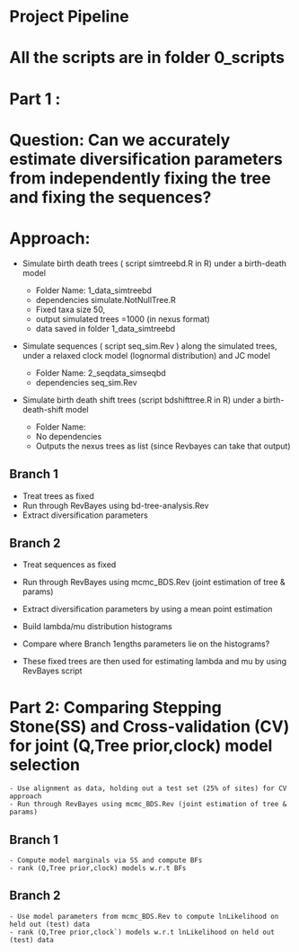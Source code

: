 # Project Pipeline
# All the scripts are in folder 0_scripts

# Part 1 :
# Question: Can we accurately estimate diversification parameters from independently fixing the tree and fixing the sequences?
# Approach:
  - Simulate birth death trees ( script simtreebd.R in R) under a birth-death model
      - Folder Name: 1_data_simtreebd
      - dependencies simulate.NotNullTree.R
      - Fixed taxa size 50,
      - output simulated trees =1000 (in nexus format)
      - data saved in folder 1_data_simtreebd

  - Simulate sequences ( script seq_sim.Rev ) along the simulated trees, under a relaxed clock model (lognormal distribution) and JC model
      - Folder Name: 2_seqdata_simseqbd
      - dependencies seq_sim.Rev

  - Simulate birth death shift trees  (script bdshifttree.R in R) under a birth-death-shift model
      - Folder Name:
      - No dependencies
      - Outputs the nexus trees as list (since Revbayes can take that output)

## Branch 1
  - Treat trees as fixed
  - Run through RevBayes using bd-tree-analysis.Rev
  - Extract diversification parameters
## Branch 2
  - Treat sequences as fixed
  - Run through RevBayes using mcmc_BDS.Rev (joint estimation of tree & params)
  - Extract diversification parameters by using a mean point estimation
  - Build lambda/mu distribution histograms
  - Compare where Branch 1engths parameters lie on the histograms?

 - These fixed trees are then used for estimating lambda and mu by using RevBayes script


# Part 2: Comparing Stepping Stone(SS)  and Cross-validation (CV) for joint (Q,Tree prior,clock) model selection
    - Use alignment as data, holding out a test set (25% of sites) for CV approach
    - Run through RevBayes using mcmc_BDS.Rev (joint estimation of tree & params)

## Branch 1
    - Compute model marginals via SS and compute BFs
    - rank (Q,Tree prior,clock) models w.r.t BFs
## Branch 2
    - Use model parameters from mcmc_BDS.Rev to compute lnLikelihood on held out (test) data
    - rank (Q,Tree prior,clock`) models w.r.t lnLikelihood on held out (test) data
